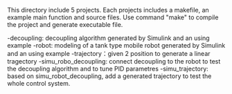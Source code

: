This directory include 5 projects. Each projects includes a makefile, an example main function and source files. 
Use command "make" to compile the project and generate executable file.

-decoupling: decoupling algorithm generated by Simulink and an using example 
-robot: modeling of a tank type mobile robot generated by Simulink and an using example 
-trajectory：given 2 position to generate a linear tragectory
-simu_robo_decoupling: connect decoupling to the robot to test the decoupling algorithm and to tune PID parametres 
-simu_trajectory: based on simu_robot_decoupling, add a generated trajectory to test the whole control system. 
